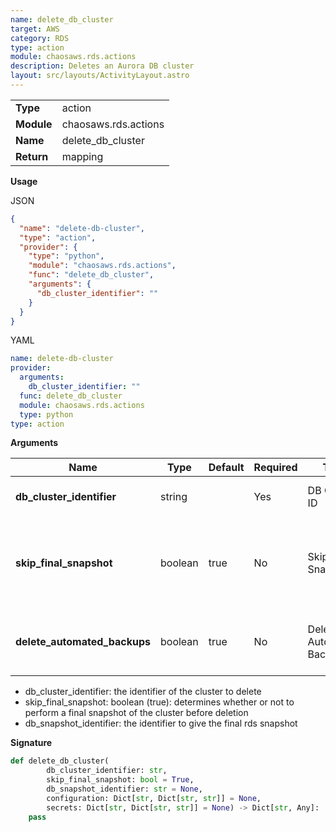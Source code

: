```yaml
---
name: delete_db_cluster
target: AWS
category: RDS
type: action
module: chaosaws.rds.actions
description: Deletes an Aurora DB cluster
layout: src/layouts/ActivityLayout.astro
---
```


|            |                      |
| ---------- | -------------------- |
| **Type**   | action               |
| **Module** | chaosaws.rds.actions |
| **Name**   | delete_db_cluster    |
| **Return** | mapping              |

**Usage**

JSON

```json
{
  "name": "delete-db-cluster",
  "type": "action",
  "provider": {
    "type": "python",
    "module": "chaosaws.rds.actions",
    "func": "delete_db_cluster",
    "arguments": {
      "db_cluster_identifier": ""
    }
  }
}
```

YAML

```yaml
name: delete-db-cluster
provider:
  arguments:
    db_cluster_identifier: ""
  func: delete_db_cluster
  module: chaosaws.rds.actions
  type: python
type: action
```

**Arguments**

| Name                         | Type    | Default | Required | Title                    | Description                                                  |
| ---------------------------- | ------- | ------- | -------- | ------------------------ | ------------------------------------------------------------ |
| **db_cluster_identifier**    | string  |         | Yes      | DB Cluster ID            | Database cluster identifier                                  |
| **skip_final_snapshot**      | boolean | true    | No       | Skip Final Snapshot      | Whether the final snapshot of the database should be skipped |
| **delete_automated_backups** | boolean | true    | No       | Delete Automated Backups | Whether to delete the existing automated backups             |

- db_cluster_identifier: the identifier of the cluster to delete
- skip_final_snapshot: boolean (true): determines whether or not to perform a final snapshot of the cluster before deletion
- db_snapshot_identifier: the identifier to give the final rds snapshot

**Signature**

```python
def delete_db_cluster(
        db_cluster_identifier: str,
        skip_final_snapshot: bool = True,
        db_snapshot_identifier: str = None,
        configuration: Dict[str, Dict[str, str]] = None,
        secrets: Dict[str, Dict[str, str]] = None) -> Dict[str, Any]:
    pass

```
